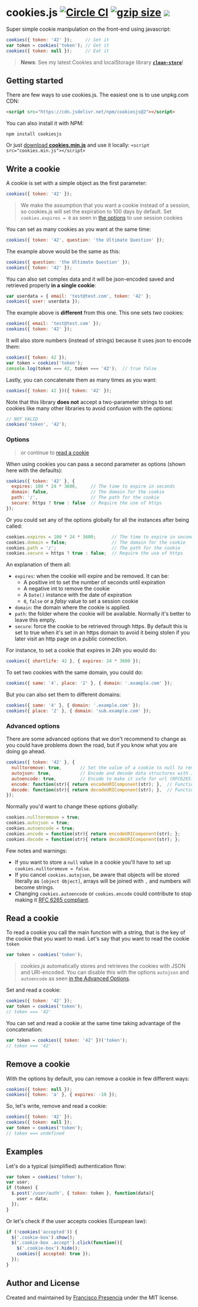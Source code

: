 # cookies.js [![Circle CI](https://circleci.com/gh/franciscop/cookies.js/tree/master.svg?style=shield)](https://circleci.com/gh/franciscop/cookies.js/tree/master) [![gzip size](https://img.badgesize.io/franciscop/cookies.js/master/cookies.min.js.svg?compression=gzip)](https://github.com/franciscop/cookies.js/blob/master/cookies.min.js) [![](https://data.jsdelivr.com/v1/package/npm/cookiesjs/badge?style=rounded)](https://www.jsdelivr.com/package/npm/cookiesjs)

Super simple cookie manipulation on the front-end using javascript:

```js
cookies({ token: '42' });     // Set it
var token = cookies('token'); // Get it
cookies({ token: null });     // Eat it
```

> **News**: See my latest Cookies and localStorage library **[`clean-store`](https://github.com/franciscop/clean-store)**!



## Getting started

There are few ways to use cookies.js. The easiest one is to use unpkg.com CDN:

```html
<script src="https://cdn.jsdelivr.net/npm/cookiesjs@2"></script>
```

You can also install it with NPM:

```
npm install cookiesjs
```

Or just [download **cookies.min.js**](https://raw.githubusercontent.com/franciscop/cookies.js/master/cookies.min.js) and use it locally: `<script src="cookies.min.js"></script>`




## Write a cookie

A cookie is set with a simple object as the first parameter:

```js
cookies({ token: '42' });
```

> We make the assumption that you want a cookie instead of a session, so cookies.js will set the expiration to 100 days by default. Set `cookies.expires = 0` as seen in [the options](#options) to use session cookies

You can set as many cookies as you want at the same time:

```js
cookies({ token: '42', question: 'the Ultimate Question' });
```

The example above would be the same as this:

```js
cookies({ question: 'the Ultimate Question' });
cookies({ token: '42' });
```


You can also set complex data and it will be json-encoded saved and retrieved properly **in a single cookie**:

```js
var userdata = { email: 'test@test.com', token: '42' };
cookies({ user: userdata });
```

The example above is **different** from this one. This one sets *two* cookies:

```js
cookies({ email: 'test@test.com' });
cookies({ token: '42' });
```

It will also store numbers (instead of strings) because it uses json to encode them:

```js
cookies({ token: 42 });
var token = cookies('token');
console.log(token === 42, token === '42');  // true false
```

Lastly, you can concatenate them as many times as you want:

```js
cookies({ token: 42 })({ token: '42' });
```

Note that this library **does not** accept a two-parameter strings to set cookies like many other libraries to avoid confusion with the options:

```js
// NOT VALID
cookies('token', '42');
```



### Options

> or continue to [read a cookie](#read-a-cookie)

When using cookies you can pass a second parameter as options (shown here with the defaults):

```js
cookies({ token: '42' }, {
  expires: 100 * 24 * 3600,     // The time to expire in seconds
  domain: false,                // The domain for the cookie
  path: '/',                    // The path for the cookie
  secure: https ? true : false  // Require the use of https
});
```

Or you could set any of the options globally for all the instances after being called:

```js
cookies.expires = 100 * 24 * 3600;      // The time to expire in seconds
cookies.domain = false;                 // The domain for the cookie
cookies.path = '/';                     // The path for the cookie
cookies.secure = https ? true : false;  // Require the use of https
```

An explanation of them all:

- `expires`: when the cookie will expire and be removed. It can be:
  - A positive int to set the number of seconds until expiration
  - A negative int to remove the cookie
  - A `Date()` instance with the date of expiration
  - `0`, `false` or a *falsy* value to set a session cookie
- `domain`: the domain where the cookie is applied.
- `path`: the folder where the cookie will be available. Normally it's better to leave this empty.
- `secure`: force the cookie to be retrieved through https. By default this is set to true when it's set in an https domain to avoid it being stolen if you later visit an http page on a public connection.

For instance, to set a cookie that expires in 24h you would do:

```js
cookies({ shortlife: 42 }, { expires: 24 * 3600 });
```

To set two cookies with the same domain, you could do:

```js
cookies({ same: '4', place: '2' }, { domain: '.example.com' });
```

But you can also set them to different domains:

```js
cookies({ same: '4' }, { domain: '.example.com' });
cookies({ place: '2' }, { domain: 'sub.example.com' });
```


### Advanced options

There are some advanced options that we don't recommend to change as you could have problems down the road, but if you know what you are doing go ahead.

```js
cookies({ token: '42' }, {
  nulltoremove: true,       // Set the value of a cookie to null to remove it
  autojson: true,           // Encode and decode data structures with JSON
  autoencode: true,         // Encode to make it safe for url (RFC6265)
  encode: function(str){ return encodeURIComponent(str); },  // Function to encode it
  decode: function(str){ return decodeURIComponent(str); },  // Function to decode it
});
```

Normally you'd want to change these options globally:

```js
cookies.nulltoremove = true;
cookies.autojson = true;
cookies.autoencode = true;
cookies.encode = function(str){ return encodeURIComponent(str); };
cookies.decode = function(str){ return decodeURIComponent(str); };
```

Few notes and warnings:

- If you want to store a `null` value in a cookie you'll have to set up `cookies.nulltoremove = false`.
- If you cancel `cookies.autojson`, be aware that objects will be stored literally as `[object Object]`, arrays will be joined with `,` and numbers will become strings.
- Changing `cookies.autoencode` or `cookies.encode` could contribute to stop making it [RFC 6265 compliant](https://news.ycombinator.com/item?id=12450841).


## Read a cookie

To read a cookie you call the main function with a string, that is the key of the cookie that you want to read. Let's say that you want to read the cookie `token`

```js
var token = cookies('token');
```

> *cookies.js* automatically stores and retrieves the cookies with JSON and URI-encoded. You can disable this with the options `autojson` and `autoencode` as seen [in the Advanced Options](#advanced-options).

Set and read a cookie:

```js
cookies({ token: '42' });
var token = cookies('token');
// token === '42'
```

You can set and read a cookie at the same time taking advantage of the concatenation:

```js
var token = cookies({ token: '42' })('token');
// token === '42'
```



## Remove a cookie

With the options by default, you can remove a cookie in few different ways:

```js
cookies({ token: null });
cookies({ token: 'a' }, { expires: -10 });
```

So, let's write, remove and read a cookie:

```js
cookies({ token: '42' });
cookies({ token: null });
var token = cookies('token');
// token === undefined
```



## Examples

Let's do a typical (simplified) authentication flow:

```js
var token = cookies('token');
var user;
if (token) {
  $.post('/user/auth', { token: token }, function(data){
    user = data;
  });
}
```

Or let's check if the user accepts cookies (European law):

```js
if (!cookies('accepted')) {
  $('.cookie-box').show();
  $('.cookie-box .accept').click(function(){
    $('.cookie-box').hide();
    cookies({ accepted: true });
  });
}
```



## Author and License

Created and maintained by [Francisco Presencia](https://github.com/franciscop) under the MIT license.
